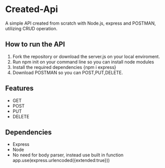 # Created-Api
A simple API created from scratch with Node.js, express and POSTMAN, utilizing CRUD operation.

## How to run the API
1. Fork the repository or download the server.js on your local enviroment.
2. Run npm init on your command line so you can install node modules
3. Install the required dependencies {npm i express} 
4. Download POSTMAN so you can POST,PUT,DELETE.

## Features
- GET
- POST
- PUT
- DELETE

## Dependencies
- Express
- Node
- No need for body parser, instead use built in function app.use(express.urlencoded({extended:true}))

